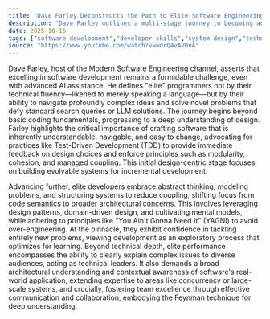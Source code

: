 ```yaml
---
title: "Dave Farley Deconstructs the Path to Elite Software Engineering"
description: "Dave Farley outlines a multi-stage journey to becoming an elite software developer, emphasizing design, abstract thinking, and collaborative problem-solving beyond mere coding fluency. He challenges conventional notions, asserting that true mastery lies in navigating deeply complex ideas and leading others through uncharted technical territory."
date: 2025-10-15
tags: ["software development","developer skills","system design","technical leadership","programming"]
source: "https://www.youtube.com/watch?v=wdrQ4vAV0uA"
---
```

Dave Farley, host of the Modern Software Engineering channel, asserts that excelling in software development remains a formidable challenge, even with advanced AI assistance. He defines "elite" programmers not by their technical fluency—likened to merely speaking a language—but by their ability to navigate profoundly complex ideas and solve novel problems that defy standard search queries or LLM solutions. The journey begins beyond basic coding fundamentals, progressing to a deep understanding of design. Farley highlights the critical importance of crafting software that is inherently understandable, navigable, and easy to change, advocating for practices like Test-Driven Development (TDD) to provide immediate feedback on design choices and enforce principles such as modularity, cohesion, and managed coupling. This initial design-centric stage focuses on building evolvable systems for incremental development.

Advancing further, elite developers embrace abstract thinking, modeling problems, and structuring systems to reduce coupling, shifting focus from code semantics to broader architectural concerns. This involves leveraging design patterns, domain-driven design, and cultivating mental models, while adhering to principles like "You Ain't Gonna Need It" (YAGNI) to avoid over-engineering. At the pinnacle, they exhibit confidence in tackling entirely new problems, viewing development as an exploratory process that optimizes for learning. Beyond technical depth, elite performance encompasses the ability to clearly explain complex issues to diverse audiences, acting as technical leaders. It also demands a broad architectural understanding and contextual awareness of software's real-world application, extending expertise to areas like concurrency or large-scale systems, and crucially, fostering team excellence through effective communication and collaboration, embodying the Feynman technique for deep understanding.